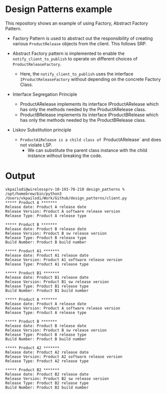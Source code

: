 # Design Patterns example

This repository shows an example of using Factory, Abstract Factory Pattern.

- Factory Pattern is used to abstract out the responsibility of creating various `ProductRelease` objects from the client. This follows SRP.

- Abstract Factory pattern is implemented to enable the `notify_client_to_publish` to operate on different choices of `ProductReleaseFactory`.
    - Here, the `notify_client_to_publish` uses the interface `IProductReleaseFactory` without depending on the concrete Factory Class.

- Interface Segregation Principle
   - ProductARelease implements its interface IProductARelease which has only the methods needed by the ProductARelease class.
   - ProductBRelease implements its interface IProductBRelease which has only the methods needed by the ProductBRelease class.

- Liskov Substitution principle
   - `ProductA1Release is a child class of `ProductARelease` and does not violate LSP.
      - We can substitute the parent class instance with the child instance without breaking the code.

# Output
```
vkpailodi@wirelessprv-10-193-78-210 design_patterns % /opt/homebrew/bin/python3 /Users/vkpailodi/Work/Github/design_patterns/client.py
***** Product A *******
Release date: Product A release date
Release Version: Product A software release version
Release Type: Product A release type

***** Product B *******
Release date: Product B release date
Release Version: Product B sw release version
Release Type: Product B release type
Build Number: Product B build number

***** Product A1 *******
Release date: Product A1 release date
Release Version: Product A1 software release version
Release Type: Product A1 release type

***** Product B1 *******
Release date: Product B1 release date
Release Version: Product B1 sw release version
Release Type: Product B1 release type
Build Number: Product B1 build number

***** Product A *******
Release date: Product A release date
Release Version: Product A software release version
Release Type: Product A release type

***** Product B *******
Release date: Product B release date
Release Version: Product B sw release version
Release Type: Product B release type
Build Number: Product B build number

***** Product A2 *******
Release date: Product A2 release date
Release Version: Product A2 software release version
Release Type: Product A2 release type

***** Product B2 *******
Release date: Product B2 release date
Release Version: Product B2 sw release version
Release Type: Product B2 release type
Build Number: Product B2 build number
```

